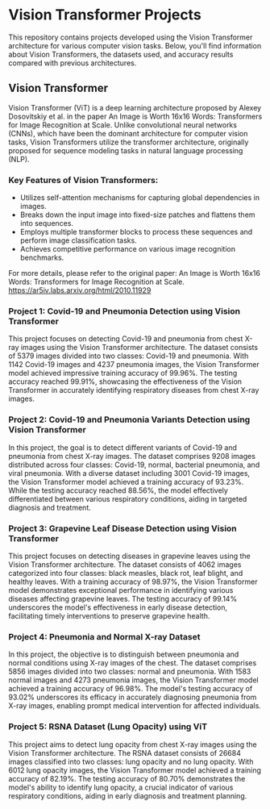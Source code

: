 # Vision Transformer Projects

This repository contains projects developed using the Vision Transformer architecture for various computer vision tasks. Below, you'll find information about Vision Transformers, the datasets used, and accuracy results compared with previous architectures.

## Vision Transformer
Vision Transformer (ViT) is a deep learning architecture proposed by Alexey Dosovitskiy et al. in the paper An Image is Worth 16x16 Words: Transformers for Image Recognition at Scale. Unlike convolutional neural networks (CNNs), which have been the dominant architecture for computer vision tasks, Vision Transformers utilize the transformer architecture, originally proposed for sequence modeling tasks in natural language processing (NLP).

### Key Features of Vision Transformers:
- Utilizes self-attention mechanisms for capturing global dependencies in images.
- Breaks down the input image into fixed-size patches and flattens them into sequences.
- Employs multiple transformer blocks to process these sequences and perform image classification tasks.
- Achieves competitive performance on various image recognition benchmarks.

For more details, please refer to the original paper: An Image is Worth 16x16 Words: Transformers for Image Recognition at Scale. https://ar5iv.labs.arxiv.org/html/2010.11929

### Project 1: Covid-19 and Pneumonia Detection using Vision Transformer
This project focuses on detecting Covid-19 and pneumonia from chest X-ray images using the Vision Transformer architecture. The dataset consists of 5379 images divided into two classes: Covid-19 and pneumonia. With 1142 Covid-19 images and 4237 pneumonia images, the Vision Transformer model achieved impressive training accuracy of 99.96%. The testing accuracy reached 99.91%, showcasing the effectiveness of the Vision Transformer in accurately identifying respiratory diseases from chest X-ray images.

### Project 2: Covid-19 and Pneumonia Variants Detection using Vision Transformer
In this project, the goal is to detect different variants of Covid-19 and pneumonia from chest X-ray images. The dataset comprises 9208 images distributed across four classes: Covid-19, normal, bacterial pneumonia, and viral pneumonia. With a diverse dataset including 3001 Covid-19 images, the Vision Transformer model achieved a training accuracy of 93.23%. While the testing accuracy reached 88.56%, the model effectively differentiated between various respiratory conditions, aiding in targeted diagnosis and treatment.

### Project 3: Grapevine Leaf Disease Detection using Vision Transformer
This project focuses on detecting diseases in grapevine leaves using the Vision Transformer architecture. The dataset consists of 4062 images categorized into four classes: black measles, black rot, leaf blight, and healthy leaves. With a training accuracy of 98.97%, the Vision Transformer model demonstrates exceptional performance in identifying various diseases affecting grapevine leaves. The testing accuracy of 99.14% underscores the model's effectiveness in early disease detection, facilitating timely interventions to preserve grapevine health.

### Project 4: Pneumonia and Normal X-ray Dataset 
In this project, the objective is to distinguish between pneumonia and normal conditions using X-ray images of the chest. The dataset comprises 5856 images divided into two classes: normal and pneumonia. With 1583 normal images and 4273 pneumonia images, the Vision Transformer model achieved a training accuracy of 96.98%. The model's testing accuracy of 93.02% underscores its efficacy in accurately diagnosing pneumonia from X-ray images, enabling prompt medical intervention for affected individuals.

### Project 5: RSNA Dataset (Lung Opacity) using ViT
This project aims to detect lung opacity from chest X-ray images using the Vision Transformer architecture. The RSNA dataset consists of 26684 images classified into two classes: lung opacity and no lung opacity. With 6012 lung opacity images, the Vision Transformer model achieved a training accuracy of 82.19%. The testing accuracy of 80.70% demonstrates the model's ability to identify lung opacity, a crucial indicator of various respiratory conditions, aiding in early diagnosis and treatment planning.
